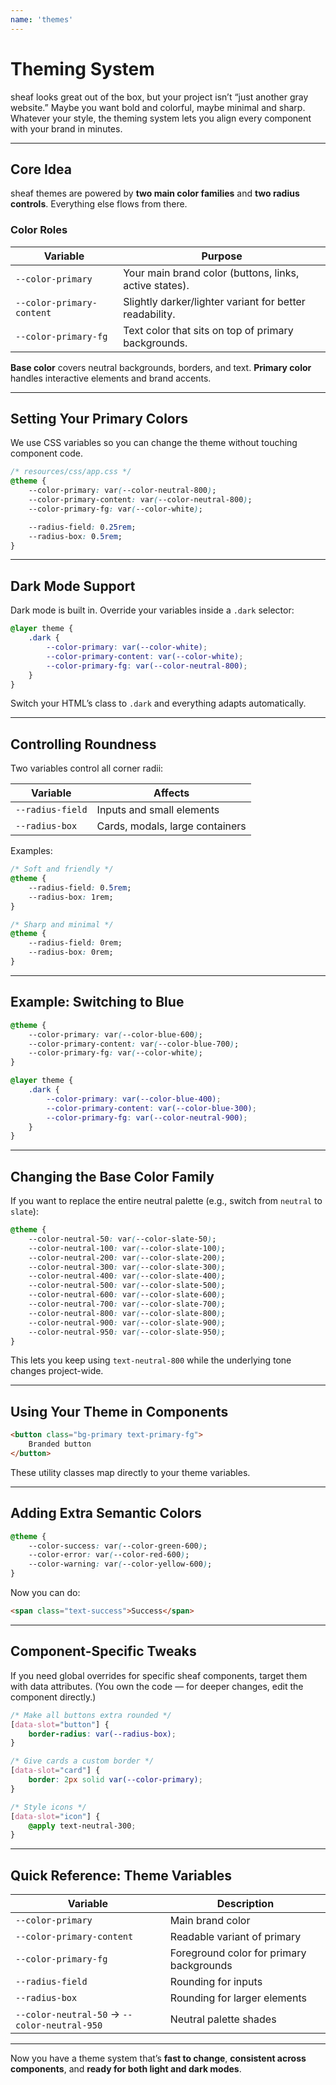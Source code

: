 ```yaml
---
name: 'themes'
---
```


# Theming System

sheaf looks great out of the box, but your project isn’t “just another gray website.” Maybe you want bold and colorful, maybe minimal and sharp. Whatever your style, the theming system lets you align every component with your brand in minutes.

---

## Core Idea

sheaf themes are powered by **two main color families** and **two radius controls**.
Everything else flows from there.

### Color Roles

| Variable                  | Purpose                                                 |
| ------------------------- | ------------------------------------------------------- |
| `--color-primary`         | Your main brand color (buttons, links, active states).  |
| `--color-primary-content` | Slightly darker/lighter variant for better readability. |
| `--color-primary-fg`      | Text color that sits on top of primary backgrounds.     |

**Base color** covers neutral backgrounds, borders, and text.
**Primary color** handles interactive elements and brand accents.

---

## Setting Your Primary Colors

We use CSS variables so you can change the theme without touching component code.

```css
/* resources/css/app.css */
@theme {
    --color-primary: var(--color-neutral-800);
    --color-primary-content: var(--color-neutral-800);
    --color-primary-fg: var(--color-white);

    --radius-field: 0.25rem;
    --radius-box: 0.5rem;
}
```

---

## Dark Mode Support

Dark mode is built in. Override your variables inside a `.dark` selector:

```css
@layer theme {
    .dark {
        --color-primary: var(--color-white);
        --color-primary-content: var(--color-white);
        --color-primary-fg: var(--color-neutral-800);
    }
}
```

Switch your HTML’s class to `.dark` and everything adapts automatically.

---

## Controlling Roundness

Two variables control all corner radii:

| Variable         | Affects                         |
| ---------------- | ------------------------------- |
| `--radius-field` | Inputs and small elements       |
| `--radius-box`   | Cards, modals, large containers |

Examples:

```css
/* Soft and friendly */
@theme {
    --radius-field: 0.5rem;
    --radius-box: 1rem;
}

/* Sharp and minimal */
@theme {
    --radius-field: 0rem;
    --radius-box: 0rem;
}
```

---

## Example: Switching to Blue

```css
@theme {
    --color-primary: var(--color-blue-600);
    --color-primary-content: var(--color-blue-700);
    --color-primary-fg: var(--color-white);
}

@layer theme {
    .dark {
        --color-primary: var(--color-blue-400);
        --color-primary-content: var(--color-blue-300);
        --color-primary-fg: var(--color-neutral-900);
    }
}
```

---

## Changing the Base Color Family

If you want to replace the entire neutral palette (e.g., switch from `neutral` to `slate`):

```css
@theme {
    --color-neutral-50: var(--color-slate-50);
    --color-neutral-100: var(--color-slate-100);
    --color-neutral-200: var(--color-slate-200);
    --color-neutral-300: var(--color-slate-300);
    --color-neutral-400: var(--color-slate-400);
    --color-neutral-500: var(--color-slate-500);
    --color-neutral-600: var(--color-slate-600);
    --color-neutral-700: var(--color-slate-700);
    --color-neutral-800: var(--color-slate-800);
    --color-neutral-900: var(--color-slate-900);
    --color-neutral-950: var(--color-slate-950);
}
```

This lets you keep using `text-neutral-800` while the underlying tone changes project-wide.

---

## Using Your Theme in Components

```html
<button class="bg-primary text-primary-fg">
    Branded button
</button>
```

These utility classes map directly to your theme variables.

---

## Adding Extra Semantic Colors

```css
@theme {
    --color-success: var(--color-green-600);
    --color-error: var(--color-red-600);
    --color-warning: var(--color-yellow-600);
}
```

Now you can do:

```html
<span class="text-success">Success</span>
```

---

## Component-Specific Tweaks

If you need global overrides for specific sheaf components, target them with data attributes.
(You own the code — for deeper changes, edit the component directly.)

```css
/* Make all buttons extra rounded */
[data-slot="button"] {
    border-radius: var(--radius-box);
}

/* Give cards a custom border */
[data-slot="card"] {
    border: 2px solid var(--color-primary);
}

/* Style icons */
[data-slot="icon"] {
    @apply text-neutral-300;
}
```

---

## Quick Reference: Theme Variables

| Variable                                     | Description                              |
| -------------------------------------------- | ---------------------------------------- |
| `--color-primary`                            | Main brand color                         |
| `--color-primary-content`                    | Readable variant of primary              |
| `--color-primary-fg`                         | Foreground color for primary backgrounds |
| `--radius-field`                             | Rounding for inputs                      |
| `--radius-box`                               | Rounding for larger elements             |
| `--color-neutral-50` → `--color-neutral-950` | Neutral palette shades                   |

---

Now you have a theme system that’s **fast to change**, **consistent across components**, and **ready for both light and dark modes**.